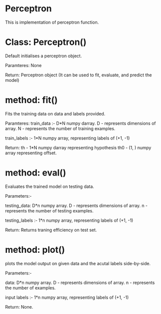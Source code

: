 # Perceptron

This is implementation of perceptron function.

# Class: Perceptron()

Default initialises a perceptron object.

Paramteres:
None

Return:
Perceptron object
(It can be used to fit, evaluate, and predict the model)

# method: fit()

Fits the training data on data and labels provided.

Paramteres:
train_data :- D\*N numpy darray.
D - represents dimensions of array.
N - represents the number of training examples.

train_labels :- 1\*N numpy array, representing labels of (+1, -1)

Return:
th - 1\*N numpy darray representing hypothesis
th0 - (1, ) numpy array representing offset.

# method: eval()

Evaluates the trained model on testing data.

Parameters:-

testing_data: D\*n numpy array.
D - represents dimensions of array.
n - represents the number of testing examples.

testing_labels :- 1\*n numpy array, representing labels of (+1, -1)

Return:
Returns traning efficiency on test set.

# method: plot()

plots the model output on given data and the acutal labels side-by-side.

Parameters:-

data: D\*n numpy array.
D - represents dimensions of array.
n - represents the number of examples.

input labels :- 1\*n numpy array, representing labels of (+1, -1)

Return:
None.
